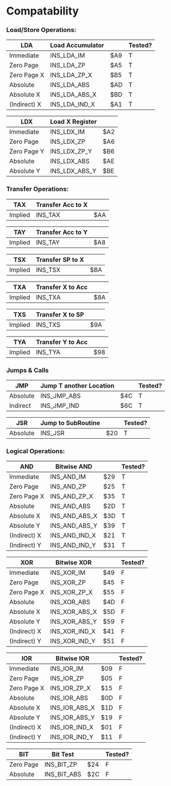 # Compatability

### Load/Store Operations:

| LDA          | Load Accumulator |     | Tested? |
| ------------ | ---------------- | --- | ------- |
| Immediate    | INS_LDA_IM       | $A9 |    T    |
| Zero Page    | INS_LDA_ZP       | $A5 |    T    |
| Zero Page X  | INS_LDA_ZP_X     | $B5 |    T    |
| Absolute     | INS_LDA_ABS      | $AD |    T    |
| Absolute X   | INS_LDA_ABS_X    | $BD |    T    |
| (Indirect) X | INS_LDA_IND_X    | $A1 |    T    |

| LDX         | Load X Register |     |
| ----------- | --------------- | --- |
| Immediate   | INS_LDX_IM      | $A2 |
| Zero Page   | INS_LDX_ZP      | $A6 |
| Zero Page Y | INS_LDX_ZP_Y    | $B6 |
| Absolute    | INS_LDX_ABS     | $AE |
| Absolute Y  | INS_LDX_ABS_Y   | $BE |

### Transfer Operations:

| TAX     | Transfer Acc to X |     |
| ------- | ----------------- | --- |
| Implied | INS_TAX           | $AA |

| TAY     | Transfer Acc to Y |     |
| ------- | ----------------- | --- |
| Implied | INS_TAY           | $A8 |

| TSX     | Transfer SP to X  |     |
| ------- | ----------------- | --- |
| Implied | INS_TSX           | $BA |

| TXA     | Transfer X to Acc |     |
| ------- | ----------------- | --- |
| Implied | INS_TXA           | $8A |

| TXS     | Transfer X to SP |     |
| ------- | ---------------- | --- |
| Implied | INS_TXS          | $9A |

| TYA     | Transfer Y to Acc |     |
| ------- | ----------------- | --- |
| Implied | INS_TYA           | $98 |



### Jumps & Calls

| JMP      | Jump T another Location |     | Tested? |
| -------- | ----------------------- | --- | ------- |
| Absolute | INS_JMP_ABS             | $4C | T       |
| Indirect | INS_JMP_IND             | $6C | T       |

| JSR      | Jump to SubRoutine |     | Tested? |
| -------- | ------------------ | --- | ------- |
| Absolute | INS_JSR            | $20 | T       |


### Logical Operations:

| AND          | Bitwise AND      |     | Tested? |
| ------------ | ---------------- | --- | ------- |
| Immediate    | INS_AND_IM       | $29 |    T    |
| Zero Page    | INS_AND_ZP       | $25 |    T    |
| Zero Page X  | INS_AND_ZP_X     | $35 |    T    |
| Absolute     | INS_AND_ABS      | $2D |    T    |
| Absolute X   | INS_AND_ABS_X    | $3D |    T    |
| Absolute Y   | INS_AND_ABS_Y    | $39 |    T    |
| (Indirect) X | INS_AND_IND_X    | $21 |    T    |
| (Indirect) Y | INS_AND_IND_Y    | $31 |    T    |

| XOR          | Bitwise XOR      |     | Tested? |
| ------------ | ---------------- | --- | ------- |
| Immediate    | INS_XOR_IM       | $49 |    F    |
| Zero Page    | INS_XOR_ZP       | $45 |    F    |
| Zero Page X  | INS_XOR_ZP_X     | $55 |    F    |
| Absolute     | INS_XOR_ABS      | $4D |    F    |
| Absolute X   | INS_XOR_ABS_X    | $5D |    F    |
| Absolute Y   | INS_XOR_ABS_Y    | $59 |    F    |
| (Indirect) X | INS_XOR_IND_X    | $41 |    F    |
| (Indirect) Y | INS_XOR_IND_Y    | $51 |    F    |

| IOR          | Bitwise IOR      |     | Tested? |
| ------------ | ---------------- | --- | ------- |
| Immediate    | INS_IOR_IM       | $09 |    F    |
| Zero Page    | INS_IOR_ZP       | $05 |    F    |
| Zero Page X  | INS_IOR_ZP_X     | $15 |    F    |
| Absolute     | INS_IOR_ABS      | $0D |    F    |
| Absolute X   | INS_IOR_ABS_X    | $1D |    F    |
| Absolute Y   | INS_IOR_ABS_Y    | $19 |    F    |
| (Indirect) X | INS_IOR_IND_X    | $01 |    F    |
| (Indirect) Y | INS_IOR_IND_Y    | $11 |    F    |

| BIT       | Bit Test    |     | Tested? |
| --------- | ----------- | --- | ------- |
| Zero Page | INS_BIT_ZP  | $24 | F       |
| Absolute  | INS_BIT_ABS | $2C | F       |